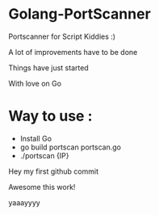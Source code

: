 # Golang-PortScanner
Portscanner for Script Kiddies :)

A lot of improvements have to be done 

Things have just started

With love on Go


# Way to use :

* Install Go
* go build portscan portscan.go 
* ./portscan {IP}




Hey my first github commit

Awesome this work!


yaaayyyy